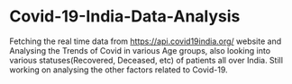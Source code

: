 # Covid-19-India-Data-Analysis
Fetching the real time data from https://api.covid19india.org/ website and Analysing the Trends of Covid in various Age groups, also looking into various statuses(Recovered, Deceased, etc) of patients all over India.
 Still working on analysing the other factors related to Covid-19.
